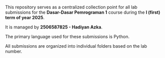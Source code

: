 This repository serves as a centralized collection point
for all lab submissions for the **Dasar-Dasar Pemrograman 1** course during the **I (first) term of year 2025**.

It is managed by **2506587825 - Hadiyan Azka**.

The primary language used for these submissions is Python.

All submissions are organized into individual folders based on the lab number.
